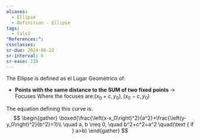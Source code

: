 ```yaml
---
aliases:
  - Ellipse
  - Definition - Ellipse
tags:
  - CalcI
"References:": 
cssclasses: 
sr-due: 2024-06-22
sr-interval: 6
sr-ease: 230
---
```

The Ellipse is defined as el Lugar Geométrico of: 
+ **Points with the same distance to the SUM of two fixed points** → Focuses
  Where the focuses are:$(x_0+c, y_0), (x_0 -c , y_0)$

The equation defining this curve is: 
$$
\begin{gather}
\boxed{\frac{\left(x-x_0\right)^2}{a^2}+\frac{\left(y-y_0\right)^2}{b^2}=1}\\
\quad a, b \neq 0, \quad b^2+c^2=a^2 \quad(\text { if } a>b) 
\end{gather}
$$

